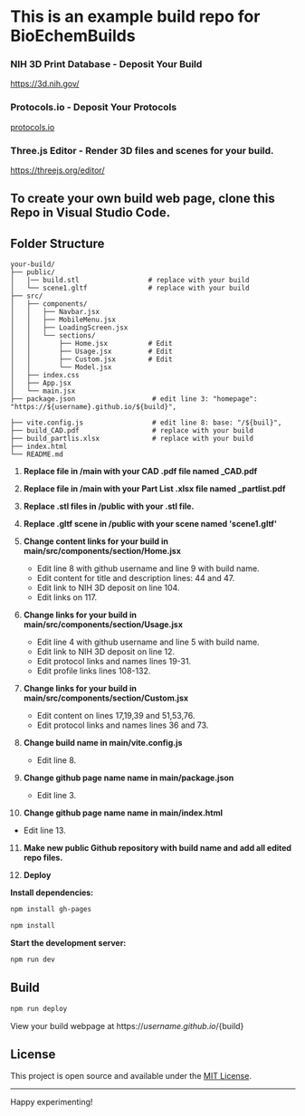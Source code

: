 # This is an example build repo for BioEchemBuilds
### NIH 3D Print Database - Deposit Your Build
https://3d.nih.gov/<build>
### Protocols.io - Deposit Your Protocols
[protocols.io ](https://www.protocols.io/)
### Three.js Editor - Render 3D files and scenes for your build.
https://threejs.org/editor/ 




## To create your own build web page, clone this Repo in Visual Studio Code.
## Folder Structure

```
your-build/
├── public/
│   |── build.stl                 # replace with your build
│   └── scene1.gltf               # replace with your build
├── src/
│   ├── components/
│   │   ├── Navbar.jsx
│   │   ├── MobileMenu.jsx
│   │   ├── LoadingScreen.jsx
│   │   └── sections/
│   │       ├── Home.jsx          # Edit
│   │       ├── Usage.jsx         # Edit
│   │       ├── Custom.jsx        # Edit
│   │       └── Model.jsx
│   ├── index.css          
│   ├── App.jsx
│   └── main.jsx
├── package.json                   # edit line 3: "homepage": "https://${username}.github.io/${build}",

├── vite.config.js                 # edit line 8: base: "/${buil}",
├── build_CAD.pdf                  # replace with your build
├── build_partlis.xlsx             # replace with your build
├── index.html
└── README.md
```

1. **Replace file in /main with your CAD .pdf file named <build>_CAD.pdf**
   
2. **Replace file in /main with your Part List .xlsx file named <build>_partlist.pdf**

3. **Replace .stl files in /public with your <build>.stl file.**

4. **Replace .gltf scene in /public with your scene named 'scene1.gltf'**

5. **Change content links for your build in main/src/components/section/Home.jsx**
   - Edit line 8 with github username and line 9 with build name.
   - Edit content for title and description lines: 44 and 47.
   - Edit link to NIH 3D deposit on line 104.
   - Edit links on 117.
     
6. **Change links for your build in main/src/components/section/Usage.jsx**
   - Edit line 4 with github username and line 5 with build name.
   - Edit link to NIH 3D deposit on line 12.
   - Edit protocol links and names lines 19-31.
   - Edit profile links lines 108-132.
  
7. **Change links for your build in main/src/components/section/Custom.jsx**
   - Edit content on lines 17,19,39 and 51,53,76.
   - Edit protocol links and names lines 36 and 73.
     
8. **Change build name in main/vite.config.js**
   - Edit line 8.

9. **Change github page name name in main/package.json**
   - Edit line 3.
     
10. **Change github page name name in main/index.html**
   - Edit line 13. 

11. **Make new public Github repository with build name and add all edited repo files.**

12. **Deploy**

**Install dependencies:**

   ```bash
   npm install gh-pages
   ```

   ```bash
   npm install
   ```

**Start the development server:**

   ```bash
   npm run dev
   ```

## Build

```bash
npm run deploy
```

View your build webpage at https://${username}.github.io/${build}

## License

This project is open source and available under the [MIT License](LICENSE).

---

Happy experimenting!
